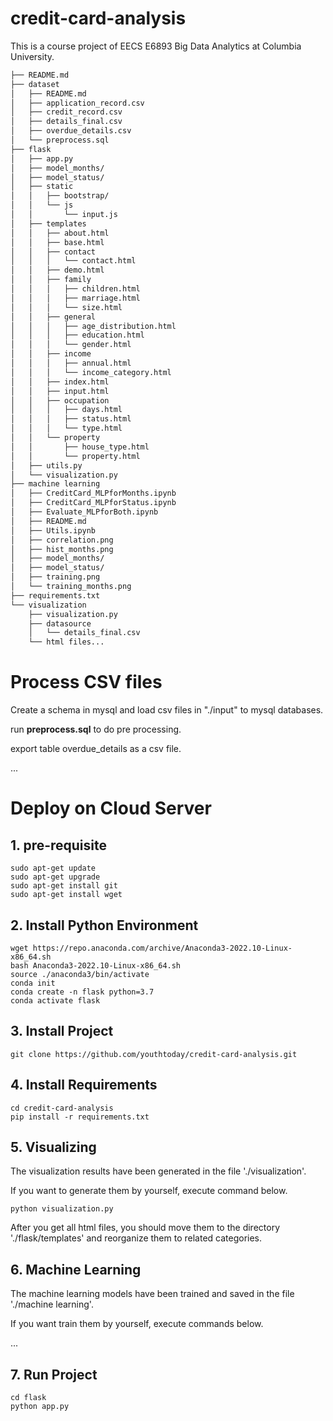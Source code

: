 # credit-card-analysis
This is a course project of EECS E6893 Big Data Analytics at Columbia University.
```txt
├── README.md
├── dataset
│   ├── README.md
│   ├── application_record.csv
│   ├── credit_record.csv
│   ├── details_final.csv
│   ├── overdue_details.csv
│   └── preprocess.sql
├── flask
│   ├── app.py
│   ├── model_months/
│   ├── model_status/
│   ├── static
│   │   ├── bootstrap/
│   │   └── js
│   │       └── input.js
│   ├── templates
│   │   ├── about.html
│   │   ├── base.html
│   │   ├── contact
│   │   │   └── contact.html
│   │   ├── demo.html
│   │   ├── family
│   │   │   ├── children.html
│   │   │   ├── marriage.html
│   │   │   └── size.html
│   │   ├── general
│   │   │   ├── age_distribution.html
│   │   │   ├── education.html
│   │   │   └── gender.html
│   │   ├── income
│   │   │   ├── annual.html
│   │   │   └── income_category.html
│   │   ├── index.html
│   │   ├── input.html
│   │   ├── occupation
│   │   │   ├── days.html
│   │   │   ├── status.html
│   │   │   └── type.html
│   │   └── property
│   │       ├── house_type.html
│   │       └── property.html
│   ├── utils.py
│   └── visualization.py
├── machine learning
│   ├── CreditCard_MLPforMonths.ipynb
│   ├── CreditCard_MLPforStatus.ipynb
│   ├── Evaluate_MLPforBoth.ipynb
│   ├── README.md
│   ├── Utils.ipynb
│   ├── correlation.png
│   ├── hist_months.png
│   ├── model_months/
│   ├── model_status/
│   ├── training.png
│   └── training_months.png
├── requirements.txt
└── visualization
    ├── visualization.py
    ├── datasource
    │   └── details_final.csv
    └── html files...
```

# Process CSV files
Create a schema in mysql and load csv files in "./input" to mysql databases.

run **preprocess.sql** to do pre processing. 

export table overdue_details as a csv file.

...

# Deploy on Cloud Server
## 1. pre-requisite
```shell
sudo apt-get update
sudo apt-get upgrade
sudo apt-get install git
sudo apt-get install wget
```
## 2. Install Python Environment
```shell
wget https://repo.anaconda.com/archive/Anaconda3-2022.10-Linux-x86_64.sh
bash Anaconda3-2022.10-Linux-x86_64.sh
source ./anaconda3/bin/activate 
conda init
conda create -n flask python=3.7
conda activate flask
```
## 3. Install Project
```shell
git clone https://github.com/youthtoday/credit-card-analysis.git
```
## 4. Install Requirements
```
cd credit-card-analysis
pip install -r requirements.txt 
```
## 5. Visualizing
The visualization results have been generated in the file './visualization'. 

If you want to generate them by yourself, execute command below.
```shell
python visualization.py
```

After you get all html files, you should move them to the directory './flask/templates' and reorganize them to related categories.

## 6. Machine Learning
The machine learning models have been trained and saved in the file './machine learning'. 

If you want train them by yourself, execute commands below.

...

## 7. Run Project
```shell
cd flask
python app.py
```
